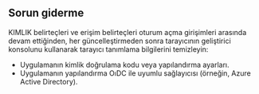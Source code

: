 ## <a name="troubleshoot"></a>Sorun giderme

KIMLIK belirteçleri ve erişim belirteçleri oturum açma girişimleri arasında devam ettiğinden, her güncelleştirmeden sonra tarayıcının geliştirici konsolunu kullanarak tarayıcı tanımlama bilgilerini temizleyin:

* Uygulamanın kimlik doğrulama kodu veya yapılandırma ayarları.
* Uygulamanın yapılandırma OıDC ile uyumlu sağlayıcısı (örneğin, Azure Active Directory).
